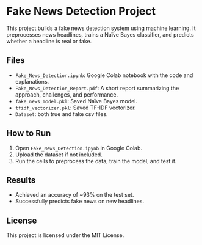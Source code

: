 # Fake News Detection Project

This project builds a fake news detection system using machine learning. It preprocesses news headlines, trains a Naïve Bayes classifier, and predicts whether a headline is real or fake.

## Files
- `Fake_News_Detection.ipynb`: Google Colab notebook with the code and explanations.
- `Fake_News_Detection_Report.pdf`: A short report summarizing the approach, challenges, and performance.
- `fake_news_model.pkl`: Saved Naïve Bayes model.
- `tfidf_vectorizer.pkl`: Saved TF-IDF vectorizer.
- `Dataset`: both true and fake csv files.

## How to Run
1. Open `Fake_News_Detection.ipynb` in Google Colab.
2. Upload the dataset  if not included.
3. Run the cells to preprocess the data, train the model, and test it.

## Results
- Achieved an accuracy of ~93% on the test set.
- Successfully predicts fake news on new headlines.

## License
This project is licensed under the MIT License.
